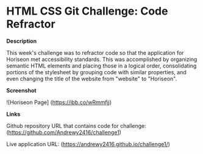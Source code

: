 # HTML CSS Git Challenge: Code Refractor

**Description**

This week's challenge was to refractor code so that the application for Horiseon met accessibility standards. This was accomplished by organizing semantic HTML elements and placing those in a logical order, consolidating portions of the stylesheet by grouping code with similar properties, and even changing the title of the website from "website" to "Horiseon".

**Screenshot**

![Horiseon Page] (https://ibb.co/wRmmfjj)

**Links**

Github repository URL that contains code for challenge: (https://github.com/Andrewy2416/challenge1)

Live application URL: (https://andrewy2416.github.io/challenge1/)





